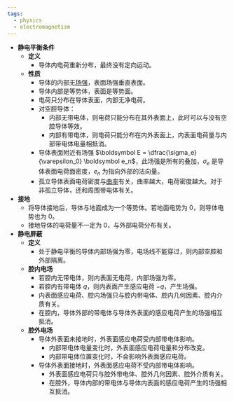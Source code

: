 ```yaml
---
tags:
  - physics
  - electromagnetism
---
```

- **静电平衡条件**
	- **定义**
		- 导体内电荷重新分布，最终没有定向运动。
	- **性质**
		- 导体的内部无[场强](/pages/physics/electromagnetism/electrostatic-field.md#dkqgis)，表面场强垂直表面。
		- 导体内部是等势体，表面是等势面。
		- 电荷只分布在导体表面，内部无净电荷。
		- 对空腔导体：
			- 内部无带电体，则电荷只能分布在其外表面上，此时可以与没有空腔导体等效。
			- 内部有带电体，则电荷只能分布在内外表面上，内表面电荷量与内部带电体电量相抵消。
		- 导体表面附近有场强 $\boldsymbol E = \dfrac{\sigma_e}{\varepsilon_0} \boldsymbol e_n$，此场强是所有的叠加，$\sigma_e$ 是导体表面电荷面密度，$e_n$ 为指向外部的法向量。
		- 孤立导体表面电荷密度与[曲率](/pages/mathematics/calculus/curvature.md)有关，曲率越大，电荷密度越大。对于非孤立导体，还和周围带电体有关。
- **接地**
	- 将导体接地后，导体与地面成为一个等势体。若地面电势为 $0$，则导体电势也为 $0$。
	- 接地导体的电荷量不一定为 $0$，与外部电荷分布有关。
- **静电屏蔽**
	- **定义**
		- 处于静电平衡的导体内部场强为零，电场线不能穿过，则内部空腔和外部隔离。
	- **腔内电场**
		- 若腔内无带电体，则内表面无电荷，内部场强为零。
		- 若腔内有带电体 $q$，则内表面产生感应电荷 $-q$，产生场强。
		- 内表面感应电荷、腔内场强只与腔内带电体、腔内几何因素、腔内介质有关。
		- 在腔内，导体外部的带电体与导体外表面的感应电荷产生的场强相互抵消。
	- **腔外电场**
		- 导体外表面未接地时，外表面感应电荷受内部带电体影响。
			- 内部带电体电量变化时，外表面感应电荷电量和分布改变。
			- 内部带电体位置变化时，不会影响外表面感应电荷。
		- 导体外表面接地时，外表面感应电荷不受内部带电体影响。
			- 外表面感应电荷只与腔外带电体、腔外几何因素、腔外介质有关。
			- 在腔外，导体内部的带电体与导体内表面的感应电荷产生的场强相互抵消。
